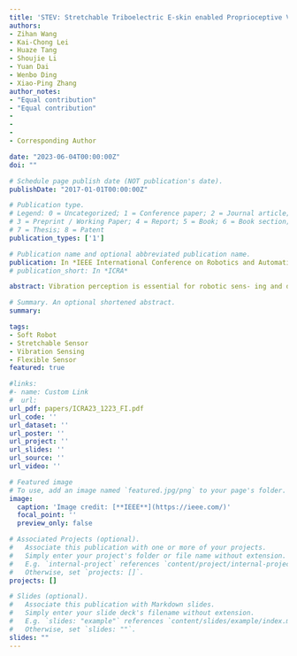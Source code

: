 ```yaml
---
title: 'STEV: Stretchable Triboelectric E-skin enabled Proprioceptive Vibration Sensing for Soft Robot'
authors:
- Zihan Wang
- Kai-Chong Lei
- Huaze Tang
- Shoujie Li
- Yuan Dai
- Wenbo Ding
- Xiao-Ping Zhang
author_notes:
- "Equal contribution"
- "Equal contribution"
-
-
-
- Corresponding Author

date: "2023-06-04T00:00:00Z"
doi: ""

# Schedule page publish date (NOT publication's date).
publishDate: "2017-01-01T00:00:00Z"

# Publication type.
# Legend: 0 = Uncategorized; 1 = Conference paper; 2 = Journal article;
# 3 = Preprint / Working Paper; 4 = Report; 5 = Book; 6 = Book section;
# 7 = Thesis; 8 = Patent
publication_types: ['1']

# Publication name and optional abbreviated publication name.
publication: In *IEEE International Conference on Robotics and Automation*
# publication_short: In *ICRA*

abstract: Vibration perception is essential for robotic sens- ing and dynamic control. Nevertheless, due to the rigorous demand for sensor conformability and stretchability, enabling soft robots with proprioceptive vibration sensing remains challenging. This paper proposes a novel liquid metal-based stretchable e-skin via a kirigami-inspired design to enable soft robot proprioceptive vibration sensing. The e-skin is fabricated into 0.1mm ultrathin thickness, ensuring its negligible influence on the overall stiffness of the soft robot. Moreover, the working mechanism of the e-skin is based on the ubiquitous triboelec- trification effect, which transduces mechanical stimuli without external power supply. To demonstrate the practicability of the e-skin, we built a soft gripper consisting of three soft robotic fingers with proprioceptive vibration sensing. Our experiment shows that the gripper can accurately distinguish the grain category (six grains with the same mass, 99.9% accuracy) and the packaging quality (100% accuracy) by simply shaking the gripped bottle. In summary, a soft robotic proprioceptive vibration sensing solution is proposed; it helps soft robots to have a more comprehensive awareness of their self-state and may inspire further research on soft robotics.

# Summary. An optional shortened abstract.
summary: 

tags:
- Soft Robot
- Stretchable Sensor
- Vibration Sensing
- Flexible Sensor
featured: true

#links:
#- name: Custom Link
#  url: 
url_pdf: papers/ICRA23_1223_FI.pdf
url_code: ''
url_dataset: ''
url_poster: ''
url_project: ''
url_slides: ''
url_source: ''
url_video: ''

# Featured image
# To use, add an image named `featured.jpg/png` to your page's folder. 
image:
  caption: 'Image credit: [**IEEE**](https://ieee.com/)'
  focal_point: ''
  preview_only: false

# Associated Projects (optional).
#   Associate this publication with one or more of your projects.
#   Simply enter your project's folder or file name without extension.
#   E.g. `internal-project` references `content/project/internal-project/index.md`.
#   Otherwise, set `projects: []`.
projects: []

# Slides (optional).
#   Associate this publication with Markdown slides.
#   Simply enter your slide deck's filename without extension.
#   E.g. `slides: "example"` references `content/slides/example/index.md`.
#   Otherwise, set `slides: ""`.
slides: ""
---
```

